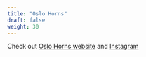 ```yaml
---
title: "Oslo Horns"
draft: false
weight: 30
---
```


Check out [Oslo Horns website](http://oslohorns.com) and [Instagram](https://www.instagram.com/oslohorns/)
